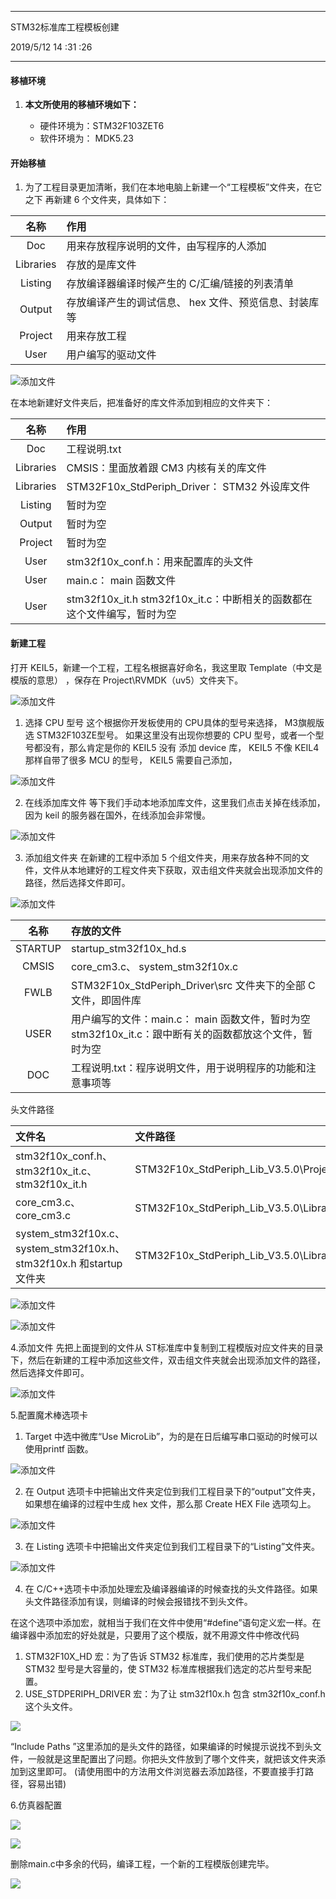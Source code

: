 
----------
STM32标准库工程模板创建

2019/5/12 14 :31 :26 

----------

#### 移植环境 ####


1. **本文所使用的移植环境如下：**

	- 硬件环境为：STM32F103ZET6
	- 软件环境为： MDK5.23

#### 开始移植 ####


1. 为了工程目录更加清晰，我们在本地电脑上新建一个“工程模板”文件夹，在它之下
再新建 6 个文件夹，具体如下：

| 名称 | 作用 |
| :----: | :----- |
| Doc | 用来存放程序说明的文件，由写程序的人添加 |
| Libraries | 存放的是库文件 |
| Listing |存放编译器编译时候产生的 C/汇编/链接的列表清单 |
| Output | 存放编译产生的调试信息、 hex 文件、预览信息、封装库等 |
| Project | 用来存放工程 |
| User | 用户编写的驱动文件|

![添加文件](1.png)


在本地新建好文件夹后，把准备好的库文件添加到相应的文件夹下：

| 名称 | 作用 |
| :----: | :----- |
| Doc | 工程说明.txt |
| Libraries | CMSIS：里面放着跟 CM3 内核有关的库文件 
| Libraries | STM32F10x_StdPeriph_Driver： STM32 外设库文件 |
| Listing | 暂时为空 |
|Output | 暂时为空 |
|Project | 暂时为空 |
| User |stm32f10x_conf.h：用来配置库的头文件|
| User |  main.c： main 函数文件 |
| User | stm32f10x_it.h stm32f10x_it.c：中断相关的函数都在这个文件编写，暂时为空 |

####  新建工程 ####

打开 KEIL5，新建一个工程，工程名根据喜好命名，我这里取 Template（中文是模版的意思） ，保存在 Project\RVMDK（uv5）文件夹下。

 ![添加文件](2.png)
 
1. 选择 CPU 型号
这个根据你开发板使用的 CPU具体的型号来选择， M3旗舰版选 STM32F103ZE型号。
如果这里没有出现你想要的 CPU 型号，或者一个型号都没有，那么肯定是你的 KEIL5 没有
添加 device 库， KEIL5 不像 KEIL4 那样自带了很多 MCU 的型号， KEIL5 需要自己添加，

 ![添加文件](3.png)
 
2. 在线添加库文件
等下我们手动本地添加库文件，这里我们点击关掉在线添加，因为 keil 的服务器在国外，在线添加会非常慢。

 ![添加文件](4.png)
 
3. 添加组文件夹
在新建的工程中添加 5 个组文件夹，用来存放各种不同的文件，文件从本地建好的工程文件夹下获取，双击组文件夹就会出现添加文件的路径，然后选择文件即可。

 ![添加文件](5.png)

| 名称 | 存放的文件 |
| :---: | :----- |
| STARTUP | startup_stm32f10x_hd.s
| CMSIS | core_cm3.c、 system_stm32f10x.c
| FWLB | STM32F10x_StdPeriph_Driver\src 文件夹下的全部 C 文件，即固件库 |
| USER  | 用户编写的文件：main.c： main 函数文件，暂时为空 stm32f10x_it.c：跟中断有关的函数都放这个文件，暂时为空 |
| DOC  |工程说明.txt：程序说明文件，用于说明程序的功能和注意事项等 |

头文件路径

| 文件名  |文件路径 | 放置路径 |
| :--- | :----- | :----|
|stm32f10x_conf.h、stm32f10x_it.c、stm32f10x_it.h | STM32F10x_StdPeriph_Lib_V3.5.0\Project\STM32F10x_StdPeriph_Template | \template\User |
| core_cm3.c、core_cm3.c | STM32F10x_StdPeriph_Lib_V3.5.0\Libraries\CMSIS\CM3\CoreSupport |  STM32F10x_StdPeriph_Lib_V3.5.0\Libraries\CMSIS |
| system_stm32f10x.c、system_stm32f10x.h、stm32f10x.h 和startup文件夹 |STM32F10x_StdPeriph_Lib_V3.5.0\Libraries\CMSIS\CM3\DeviceSupport\ST\STM32F10x  |  STM32F10x_StdPeriph_Lib_V3.5.0\Libraries\CMSIS|

![添加文件](14.png)

![添加文件](13.png)
 
4.添加文件
先把上面提到的文件从 ST标准库中复制到工程模版对应文件夹的目录下，然后在新建的工程中添加这些文件，双击组文件夹就会出现添加文件的路径，然后选择文件即可。

![添加文件](6.png)

5.配置魔术棒选项卡


1. Target 中选中微库“Use MicroLib”，为的是在日后编写串口驱动的时候可以使用printf 函数。

![添加文件](7.png)

2.  在 Output 选项卡中把输出文件夹定位到我们工程目录下的“output”文件夹，如果想在编译的过程中生成 hex 文件，那么那 Create HEX File 选项勾上。

![添加文件](8.png)

3.  在 Listing 选项卡中把输出文件夹定位到我们工程目录下的“Listing”文件夹。 

![添加文件](9.png)

4.  在 C/C++选项卡中添加处理宏及编译器编译的时候查找的头文件路径。如果头文件路径添加有误，则编译的时候会报错找不到头文件。

在这个选项中添加宏，就相当于我们在文件中使用“#define”语句定义宏一样。在编译器中添加宏的好处就是，只要用了这个模版，就不用源文件中修改代码
1. STM32F10X_HD 宏：为了告诉 STM32 标准库，我们使用的芯片类型是 STM32 型号是大容量的，使 STM32 标准库根据我们选定的芯片型号来配置。
2. USE_STDPERIPH_DRIVER 宏：为了让 stm32f10x.h 包含 stm32f10x_conf.h 这个头文件。

![](10.png)

“Include Paths ”这里添加的是头文件的路径，如果编译的时候提示说找不到头文件，一般就是这里配置出了问题。你把头文件放到了哪个文件夹，就把该文件夹添加到这里即可。 (请使用图中的方法用文件浏览器去添加路径，不要直接手打路径，容易出错)

6.仿真器配置

![](11.png)

![](12.png)

删除main.c中多余的代码，编译工程，一个新的工程模版创建完毕。

![](15.png)
